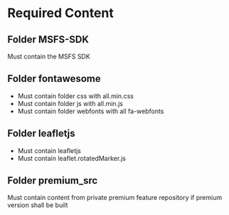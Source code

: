 # Required Content

## Folder MSFS-SDK

Must contain the MSFS SDK

## Folder fontawesome

- Must contain folder css with all.min.css
- Must contain folder js with all.min.js
- Must contain folder webfonts with all fa-webfonts

## Folder leafletjs

- Must contain leafletjs
- Must contain leaflet.rotatedMarker.js

## Folder premium_src

Must contain content from private premium feature repository if premium version shall be built